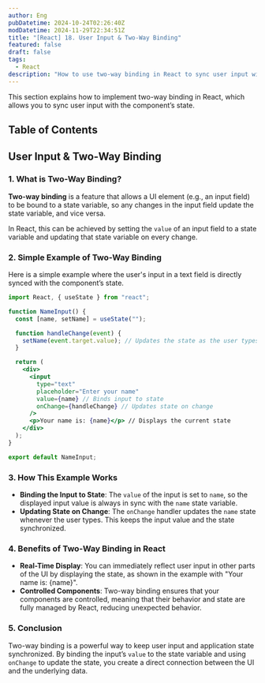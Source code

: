 ```yaml
---
author: Eng
pubDatetime: 2024-10-24T02:26:40Z
modDatetime: 2024-11-29T22:34:51Z
title: "[React] 18. User Input & Two-Way Binding"
featured: false
draft: false
tags:
  - React
description: "How to use two-way binding in React to sync user input with component state."
---
```


This section explains how to implement two-way binding in React, which allows you to sync user input with the component’s state.

## Table of Contents

## User Input & Two-Way Binding

### 1. What is Two-Way Binding?

**Two-way binding** is a feature that allows a UI element (e.g., an input field) to be bound to a state variable, so any changes in the input field update the state variable, and vice versa.

In React, this can be achieved by setting the `value` of an input field to a state variable and updating that state variable on every change.

### 2. Simple Example of Two-Way Binding

Here is a simple example where the user's input in a text field is directly synced with the component’s state.

```jsx
import React, { useState } from "react";

function NameInput() {
  const [name, setName] = useState("");

  function handleChange(event) {
    setName(event.target.value); // Updates the state as the user types
  }

  return (
    <div>
      <input
        type="text"
        placeholder="Enter your name"
        value={name} // Binds input to state
        onChange={handleChange} // Updates state on change
      />
      <p>Your name is: {name}</p> // Displays the current state
    </div>
  );
}

export default NameInput;
```

### 3. How This Example Works

- **Binding the Input to State**: The `value` of the input is set to `name`, so the displayed input value is always in sync with the `name` state variable.
- **Updating State on Change**: The `onChange` handler updates the `name` state whenever the user types. This keeps the input value and the state synchronized.

### 4. Benefits of Two-Way Binding in React

- **Real-Time Display**: You can immediately reflect user input in other parts of the UI by displaying the state, as shown in the example with "Your name is: {name}".
- **Controlled Components**: Two-way binding ensures that your components are controlled, meaning that their behavior and state are fully managed by React, reducing unexpected behavior.

### 5. Conclusion

Two-way binding is a powerful way to keep user input and application state synchronized. By binding the input’s `value` to the state variable and using `onChange` to update the state, you create a direct connection between the UI and the underlying data.
